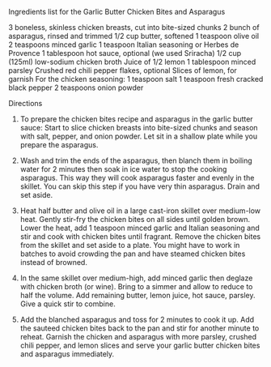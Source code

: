 Ingredients list for the Garlic Butter Chicken Bites and Asparagus

3 boneless, skinless chicken breasts, cut into bite-sized chunks
2 bunch of asparagus, rinsed and trimmed
1/2 cup butter, softened
1 teaspoon olive oil
2 teaspoons minced garlic
1 teaspoon Italian seasoning or Herbes de Provence
1 tablespoon hot sauce, optional (we used Sriracha)
1/2 cup (125ml) low-sodium chicken broth
Juice of 1/2 lemon
1 tablespoon minced parsley
Crushed red chili pepper flakes, optional
Slices of lemon, for garnish
For the chicken seasoning:
1 teaspoon salt
1 teaspoon fresh cracked black pepper
2 teaspoons onion powder

Directions

1. To prepare the chicken bites recipe and asparagus in the garlic butter sauce: Start to slice chicken breasts into bite-sized chunks and season with salt, pepper, and onion powder. Let sit in a shallow plate while you prepare the asparagus.

2. Wash and trim the ends of the asparagus, then blanch them in boiling water for 2 minutes then soak in ice water to stop the cooking asparagus. This way they will cook asparagus faster and evenly in the skillet. You can skip this step if you have very thin asparagus. Drain and set aside.

3. Heat half butter and olive oil in a large cast-iron skillet over medium-low heat. Gently stir-fry the chicken bites on all sides until golden brown. Lower the heat, add 1 teaspoon minced garlic and Italian seasoning and stir and cook with chicken bites until fragrant. Remove the chicken bites from the skillet and set aside to a plate. You might have to work in batches to avoid crowding the pan and have steamed chicken bites instead of browned. 

4. In the same skillet over medium-high, add minced garlic then deglaze with chicken broth (or wine). Bring to a simmer and allow to reduce to half the volume. Add remaining butter, lemon juice, hot sauce, parsley. Give a quick stir to combine.

5. Add the blanched asparagus and toss for 2 minutes to cook it up. Add the sauteed chicken bites back to the pan and stir for another minute to reheat. Garnish the chicken and asparagus with more parsley, crushed chili pepper, and lemon slices and serve your garlic butter chicken bites and asparagus immediately.
